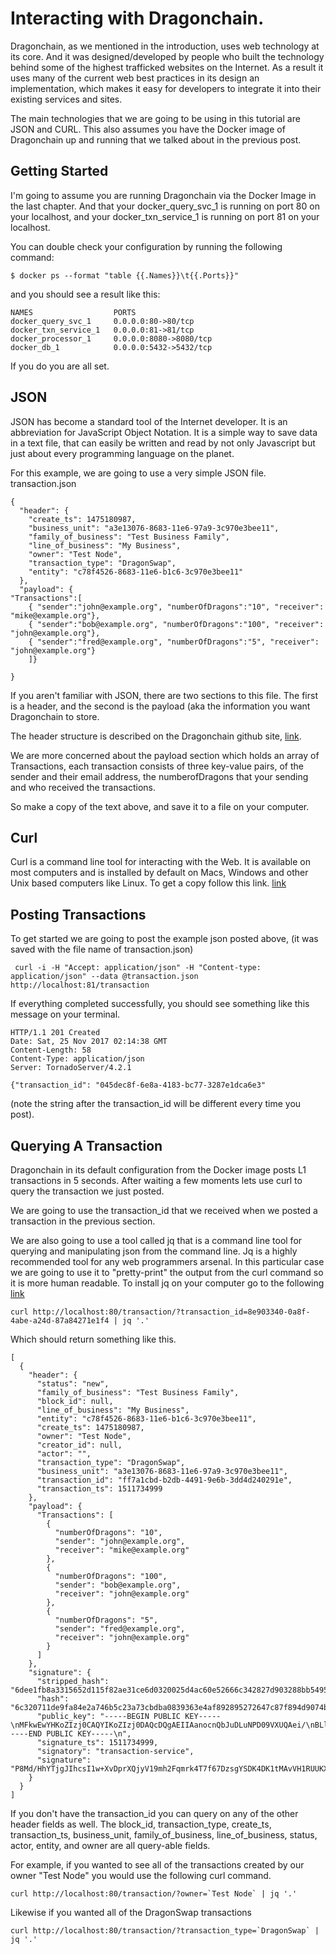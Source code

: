 # Interacting with Dragonchain.

Dragonchain, as we mentioned in the introduction, uses web technology at its core. And it was designed/developed by people who built the technology behind some of the highest trafficked websites on the Internet. As a result it uses many of the current web best practices in its design an implementation, which makes it easy for developers to integrate it into their existing services and sites.

The main technologies that we are going to be using in this tutorial are JSON and CURL. This also assumes you have the Docker image of Dragonchain up and running that we talked about in the previous post.

## Getting Started
I'm going to assume you are running Dragonchain via the Docker Image in the last chapter. And that your docker_query_svc_1 is running on port 80 on your localhost, and your docker_txn_service_1 is running on port 81 on your localhost.  

You can double check your configuration by running the following command:
```
$ docker ps --format "table {{.Names}}\t{{.Ports}}"
```
and you should see a result like this:
```
NAMES                  PORTS
docker_query_svc_1     0.0.0.0:80->80/tcp
docker_txn_service_1   0.0.0.0:81->81/tcp
docker_processor_1     0.0.0.0:8080->8080/tcp
docker_db_1            0.0.0.0:5432->5432/tcp
```
If you do you are all set.

## JSON
JSON has become a standard tool of the Internet developer. It is an abbreviation for JavaScript Object Notation. It is a simple way to save data in a text file, that can easily be written and read by not only Javascript but just about every programming language on the planet.

For this example, we are going to use a very simple JSON file.
transaction.json
````
{
  "header": {
    "create_ts": 1475180987,
    "business_unit": "a3e13076-8683-11e6-97a9-3c970e3bee11",
    "family_of_business": "Test Business Family",
    "line_of_business": "My Business",
    "owner": "Test Node",
    "transaction_type": "DragonSwap",
    "entity": "c78f4526-8683-11e6-b1c6-3c970e3bee11"
  },
  "payload": {
"Transactions":[
    { "sender":"john@example.org", "numberOfDragons":"10", "receiver": "mike@example.org"},
    { "sender":"bob@example.org", "numberOfDragons":"100", "receiver": "john@example.org"},
    { "sender":"fred@example.org", "numberOfDragons":"5", "receiver": "john@example.org"}
    ]}

}
````

If you aren't familiar with JSON, there are two sections to this file. The first is a header, and the second is the payload (aka the information you want Dragonchain to store.

The header structure is described on the Dragonchain github site, [link](https://github.com/dragonchain/dragonchain/blob/master/docs/transactions.md).

We are more concerned about the payload section which holds an array of Transactions, each transaction consists of three key-value pairs, of the sender and their email address, the numberofDragons that your sending and who received the transactions.

So make a copy of the text above, and save it to a file on your computer.

## Curl
Curl is a command line tool for interacting with the Web. It is available on most computers and is installed by default on Macs, Windows and other Unix based computers like Linux.  To get a copy follow this link. [link](https://curl.haxx.se/download.html)

## Posting Transactions
To get started we are going to post the example json posted above, (it was saved with the file name of transaction.json)

```
 curl -i -H "Accept: application/json" -H "Content-type: application/json" --data @transaction.json http://localhost:81/transaction
```

If everything completed successfully, you should see something like this message on your terminal.

```
HTTP/1.1 201 Created
Date: Sat, 25 Nov 2017 02:14:38 GMT
Content-Length: 58
Content-Type: application/json
Server: TornadoServer/4.2.1

{"transaction_id": "045dec8f-6e8a-4183-bc77-3287e1dca6e3"
```
(note the string after the transaction_id will be different every time you post).

## Querying A Transaction
Dragonchain in its default configuration from the Docker image posts L1 transactions in 5 seconds. After waiting a few moments lets use curl to query the transaction we just posted.

We are going to use the transaction_id that we received when we posted a transaction in the previous section.

We are also going to use a tool called jq that is a command line tool for querying and manipulating json from the command line. Jq is a highly recommended tool for any web programmers arsenal. In this particular case we are going to use it to "pretty-print" the output from the curl command so it is more human readable. To install jq on your computer go to the following [link](https://stedolan.github.io/jq/download/)
```
curl http://localhost:80/transaction/?transaction_id=8e903340-0a8f-4abe-a24d-87a84271e1f4 | jq '.'
```
Which should return something like this.
```
[
  {
    "header": {
      "status": "new",
      "family_of_business": "Test Business Family",
      "block_id": null,
      "line_of_business": "My Business",
      "entity": "c78f4526-8683-11e6-b1c6-3c970e3bee11",
      "create_ts": 1475180987,
      "owner": "Test Node",
      "creator_id": null,
      "actor": "",
      "transaction_type": "DragonSwap",
      "business_unit": "a3e13076-8683-11e6-97a9-3c970e3bee11",
      "transaction_id": "ff7a1cbd-b2db-4491-9e6b-3dd4d240291e",
      "transaction_ts": 1511734999
    },
    "payload": {
      "Transactions": [
        {
          "numberOfDragons": "10",
          "sender": "john@example.org",
          "receiver": "mike@example.org"
        },
        {
          "numberOfDragons": "100",
          "sender": "bob@example.org",
          "receiver": "john@example.org"
        },
        {
          "numberOfDragons": "5",
          "sender": "fred@example.org",
          "receiver": "john@example.org"
        }
      ]
    },
    "signature": {
      "stripped_hash": "6dee1fb8a3315652d115f82ae31ce6d0320025d4ac60e52666c342827d903288bb54958b1b419517a1b6fcf523278053f9adc5538c8407411821caac92e9d294",
      "hash": "6c320711de9fa84e2a746b5c23a73cbdba0839363e4af892895272647c87f894d9074b8194c7eb45d67d0861d99a2f18551c736a8de4c324142c211e9d722e8a",
      "public_key": "-----BEGIN PUBLIC KEY-----\nMFkwEwYHKoZIzj0CAQYIKoZIzj0DAQcDQgAEIIAanocnQbJuDLuNPD09VXUQAei/\nBLlLBHz6WTNcP71MJDYuVz9CHGk6mC46I0slk4ktkTpZ8WlRueavVbktcg==\n-----END PUBLIC KEY-----\n",
      "signature_ts": 1511734999,
      "signatory": "transaction-service",
      "signature": "P8Md/HhYTjgJIhcsI1w+XvDprXQjyV19mh2Fqmrk4T7f67DzsgYSDK4DK1tMAvVH1RUUKXUcBhLP\nrC0bTDHTJg==\n"
    }
  }
]
```

If you don't have the transaction_id you can query on any of the other header fields as well. The block_id, transaction_type, create_ts, transaction_ts, business_unit, family_of_business, line_of_business, status, actor, entity, and owner are all query-able fields.

For example, if you wanted to see all of the transactions created by our owner "Test Node" you would use the following curl command.
```
curl http://localhost:80/transaction/?owner=`Test Node` | jq '.'
```

Likewise if you wanted all of the DragonSwap transactions
```
curl http://localhost:80/transaction/?transaction_type=`DragonSwap` | jq '.'
```
